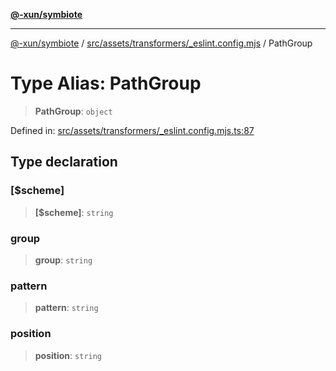 [**@-xun/symbiote**](../../../../../README.md)

***

[@-xun/symbiote](../../../../../README.md) / [src/assets/transformers/\_eslint.config.mjs](../README.md) / PathGroup

# Type Alias: PathGroup

> **PathGroup**: `object`

Defined in: [src/assets/transformers/\_eslint.config.mjs.ts:87](https://github.com/Xunnamius/symbiote/blob/ff6ce22d3a3433c07460af5758ce7920a1d9aa5a/src/assets/transformers/_eslint.config.mjs.ts#L87)

## Type declaration

### \[$scheme\]

> **\[$scheme\]**: `string`

### group

> **group**: `string`

### pattern

> **pattern**: `string`

### position

> **position**: `string`
